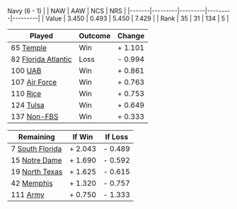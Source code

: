 Navy (6 - 1)
|       |   NAW   |   AAW   |   NCS   |   NRS   |
|-------|---------|---------|---------|---------|
| Value |   3.450 |   0.493 |   5.450 |   7.429 |
| Rank  |      35 |      31 |     134 |       5 |

| Played                    | Outcome    |  Change  |
|---------------------------|------------|----------|
|  65 [Temple                ](Temple.md)| Win        | +  1.101 |
|  82 [Florida Atlantic      ](FloridaAtlantic.md)| Loss       | -  0.994 |
| 100 [UAB                   ](UAB.md)| Win        | +  0.861 |
| 107 [Air Force             ](AirForce.md)| Win        | +  0.763 |
| 110 [Rice                  ](Rice.md)| Win        | +  0.753 |
| 124 [Tulsa                 ](Tulsa.md)| Win        | +  0.649 |
| 137 [Non-FBS               ](NonFBS.md)| Win        | +  0.333 |

| Remaining                 |  If Win  |  If Loss |
|---------------------------|----------|----------|
|   7 [South Florida         ](SouthFlorida.md)| +  2.043 | -  0.489 |
|  15 [Notre Dame            ](NotreDame.md)| +  1.690 | -  0.592 |
|  19 [North Texas           ](NorthTexas.md)| +  1.625 | -  0.615 |
|  42 [Memphis               ](Memphis.md)| +  1.320 | -  0.757 |
| 111 [Army                  ](Army.md)| +  0.750 | -  1.333 |

